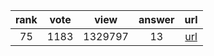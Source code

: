 
| rank | vote | view | answer | url |
|:-:|:-:|:-:|:-:|:-:|
|75|1183|1329797|13| [url](http://stackoverflow.com/questions/332289/how-do-you-change-the-size-of-figures-drawn-with-matplotlib) |
